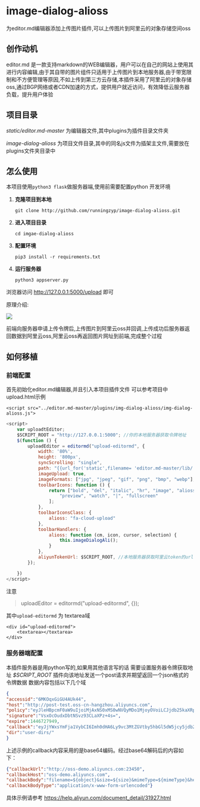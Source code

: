 # image-dialog-alioss

为editor.md编辑器添加上传图片插件,可以上传图片到阿里云的对象存储空间oss

## 创作动机

editor.md 是一款支持markdown的WEB编辑器，用户可以在自己的网站上使用其进行内容编辑,由于其自带的图片组件只适用于上传图片到本地服务器,由于带宽限制和不方便管理等原因,不如上传到第三方云存储,本插件采用了阿里云的对象存储oss,通过BGP网络或者CDN加速的方式，提供用户就近访问，有效降低云服务器负载，提升用户体验
## 项目目录

*static/editor.md-master* 为编辑器文件,其中plugins为插件目录文件夹

*image-dialog-alioss* 为项目文件目录,其中的同名js文件为插架主文件,需要放在plugins文件夹目录中
## 怎么使用

本项目使用`python3 flask`做服务器端,使用前需要配置python 开发环境

1. **克隆项目到本地**

    `git clone http://github.com/runningzyp/image-dialog-alioss.git`

2. **进入项目目录**

    `cd imgae-dialog-alioss`

3. **配置环境**

    `pip3 install -r requirements.txt`

4. **运行服务器**

    `python3 appserver.py`

浏览器访问 http://127.0.0.1:5000/upload 即可



原理介绍:

![](http://zhanyunpeng-test.oss-cn-shanghai.aliyuncs.com/dir/[1543282796]oss.png)

前端向服务器申请上传令牌后,上传图片到阿里云oss并回调,上传成功后服务器返回数据到阿里云oss,阿里云oss再返回图片网址到前端,完成整个过程


## 如何移植

### 前端配置
首先初始化editor.md编辑器,并且引入本项目插件文件
可以参考项目中upload.html示例


`<script src="../editor.md-master/plugins/img-dialog-alioss/img-dialog-alioss.js">`

```javascript
<script>
    var uploadtEditor;
    $SCRIPT_ROOT = "http://127.0.0.1:5000"; //你的本地服务器获取令牌地址
    $(function () {
        uploadEditor = editormd("upload-editormd", {
            width: '80%',
            height: '800px',
            syncScrolling: "single",
            path: "{{url_for('static',filename= 'editor.md-master/lib/')}}",
            imageUpload: true,
            imageFormats: ["jpg", "jpeg", "gif", "png", "bmp", "webp"],
            toolbarIcons: function () {
                return ["bold", "del", "italic", "hr", "image", "alioss", "table", "datetime", "|",
                    "preview", "watch", "|", "fullscreen"
                ];
            },
            toolbarIconsClass: {
                alioss: "fa-cloud-upload"
            },
            toolbarHandlers: {
                alioss: function (cm, icon, cursor, selection) {
                    this.imageDialogAli();
                }
            },
            aliyunTokenUrl: $SCRIPT_ROOT, //本地服务器获取阿里云token的url
        });

    })
</script>

```

注意

> uploadEditor = editormd("upload-editormd", {});

其中`upload-editormd` 为 textarea域
```
<div id="upload-editormd">
    <textarea></textarea>
</div>
```

### 服务器端配置

本插件服务器是用python写的,如果用其他语言写的话
需要设置服务器令牌获取地址 *$SCRIPT_ROOT* 
插件向该地址发送一个post请求并期望返回一个json格式的 令牌数据
数据内容包括以下几个域
```json
{
"accessid":"6MKOqxGiGU4AUk44",
"host":"http://post-test.oss-cn-hangzhou.aliyuncs.com",
"policy":"eyJleHBpcmF0aW9uIjoiMjAxNS0xMS0wNVQyMDo1MjoyOVoiLCJjdb25kaXRpb25zIjpbWyJjdb250ZW50LWxlbmd0aC1yYW5nZSIsMCwxMDQ4NTc2MDAwXSxbInN0YXJ0cy13aXRoIiwiJGtleSIsInVzZXItZGlyXC8iXV19",
"signature":"VsxOcOudxDbtNSvz93CLaXPz+4s=",
"expire":1446727949,
"callback":"eyJjYWxsYmFja1VybCI6Imh0dHA6Ly9vc3MtZGVtby5hbGl5dW5jcy5jdb206MjM0NTAiLCJjYWxsYmFja0hvc3QiOiJvc3MtZGVtby5hbGl5dW5jcy5jdb20iLCJjYWxsYmFja0JvZHkiOiJmaWxlbmFtZT0ke29iamVjdH0mc2l6ZT0ke3NpemV9Jm1pbWVUeXBlPSR7bWltZVR5cGV9JmhlaWdodD0ke2ltYWdlSW5mby5oZWlnaHR9JndpZHRoPSR7aW1hZ2VJdbmZvLndpZHRofSIsImNhbGxiYWNrQm9keVR5cGUiOiJhcHBsaWNhdGlvbi94LXd3dy1mb3JtLXVybGVuY29kZWQifQ==",
"dir":"user-dirs/"
}
```

上述示例的callback内容采用的是base64编码。经过base64解码后的内容如下：


```json
{"callbackUrl":"http://oss-demo.aliyuncs.com:23450",
"callbackHost":"oss-demo.aliyuncs.com",
"callbackBody":"filename=${object}&size=${size}&mimeType=${mimeType}&height=${imageInfo.height}&width=${imageInfo.width}",
"callbackBodyType":"application/x-www-form-urlencoded"}
```

具体示例请参考 https://help.aliyun.com/document_detail/31927.html


